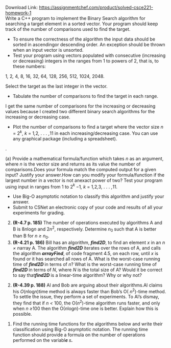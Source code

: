 Download Link: https://assignmentchef.com/product/solved-csce221-homework-1
<br>
Write a C++ program to implement the Binary Search algorithm for searching a target element in a sorted vector. Your program should keep track of the number of comparisons used to find the target.

<ul>

 <li>To ensure the correctness of the algorithm the input data should be sorted in ascendingor descending order. An exception should be thrown when an input vector is unsorted.</li>

 <li>Test your program using vectors populated with consecutive (increasing or decreasing) integers in the ranges from 1 to powers of 2, that is, to these numbers:</li>

</ul>

1<em>, </em>2<em>, </em>4<em>, </em>8<em>, </em>16<em>, </em>32<em>, </em>64<em>, </em>128<em>, </em>256<em>, </em>512<em>, </em>1024<em>, </em>2048.

Select the target as the last integer in the vector.

<ul>

 <li>Tabulate the number of comparisons to find the target in each range.</li>

</ul>

I get the same number of comparisons for the increasing or decreasing values because I created two different binary search algorithms for the increasing or decreasing case.

<ul>

 <li>Plot the number of comparisons to find a target where the vector size <em>n </em>= 2<em><sup>k</sup></em>, <em>k </em>= 1<em>,</em>2<em>, . . . ,</em>11 in each increasing/decreasing case. You can use any graphical package (including a spreadsheet).</li>

</ul>




.

(a) Provide a mathematical formula/function which takes <em>n </em>as an argument, where <em>n </em>is the vector size and returns as its value the number of comparisons.Does your formula match the computed output for a given input? Justify your answer.How can you modify your formula/function if the largest number in a vector is not anexact power of two? Test your program using input in ranges from 1 to 2<em><sup>k </sup>−</em>1<em>, k </em>= 1<em>,</em>2<em>,</em>3<em>, . . . ,</em>11<em>.</em>

<ul>

 <li>Use Big-O asymptotic notation to classify this algorithm and justify your answer.</li>

 <li>Submit to CSNet an electronic copy of your code and results of all your experiments for grading.</li>

</ul>

<ol start="2">

 <li><strong>(R-4.7 p. 185)</strong> The number of operations executed by algorithms A and B is 8<em>n</em>log<em>n </em>and 2<em>n</em><sup>2</sup>, respectively. Determine <em>n</em><sub>0 </sub>such that A is better than B for <em>n ≥ n</em><sub>0</sub>.</li>

 <li><strong>(R-4.21 p. 186)</strong> Bill has an algorithm, <strong><em>find2D</em></strong>, to find an element <em>x </em>in an <em>n × n</em>array A. The algorithm <strong><em>find2D </em></strong>iterates over the rows of A, and calls the algorithm <strong><em>arrayFind</em></strong>, of code fragment 4.5, on each row, until <em>x </em>is found or it has searched all rows of A. What is the worst-case running time of <strong><em>find2D </em></strong>in terms of <em>n</em>? What is the worst-case running time of <strong><em>find2D </em></strong>in terms of <em>N</em>, where <em>N </em>is the total size of A? Would it be correct to say that<strong><em>find2D </em></strong>is a linear-time algorithm? Why or why not?</li>

</ol>




<ol start="2">

 <li><strong>(R-4.39 p. 188)</strong> Al and Bob are arguing about their algorithms.Al claims his <em>O</em>(<em>n</em>log<em>n</em>)time method is always faster than Bob’s O( <em>n</em><sup>2</sup>)-time method. To settle the issue, they perform a set of experiments. To Al’s dismay, they find that if <em>n &lt; </em>100, the O(<em>n</em><sup>2</sup>)-time algorithm runs faster, and only when <em>n ≥</em>100 then the O(<em>n</em>log<em>n</em>)-time one is better. Explain how this is possible.</li>

</ol>




<ol>

 <li>Find the running time functions for the algorithms below and write their classification using Big-O asymptotic notation. The running time function should provide a formula on the number of operations performed on the variabl<strong><em>e </em></strong><em>s<strong>.</strong></em></li>

</ol>
